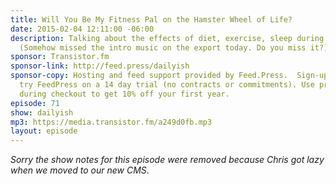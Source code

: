```yaml
---
title: Will You Be My Fitness Pal on the Hamster Wheel of Life?
date: 2015-02-04 12:11:00 -06:00
description: Talking about the effects of diet, exercise, sleep during times of stress.
  (Somehow missed the intro music on the export today. Do you miss it?)
sponsor: Transistor.fm
sponsor-link: http://feed.press/dailyish
sponsor-copy: Hosting and feed support provided by Feed.Press.  Sign-up today and
  try FeedPress on a 14 day trial (no contracts or commitments). Use promo code "dailyish"
  during checkout to get 10% off your first year.
episode: 71
show: dailyish
mp3: https://media.transistor.fm/a249d0fb.mp3
layout: episode
---
```


<em>Sorry the show notes for this episode were removed because Chris got lazy when we moved to our new CMS</em>.
